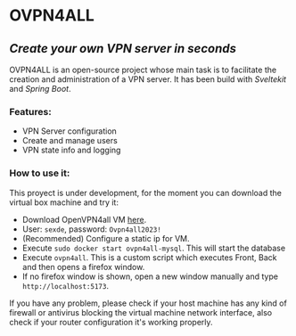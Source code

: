 # OVPN4ALL
## _Create your own VPN server in seconds_

OVPN4ALL is an open-source project whose main task is to facilitate the creation and administration of a VPN server.
It has been build with *Sveltekit* and *Spring Boot*.

### Features:
- VPN Server configuration
- Create and manage users
- VPN state info and logging

### How to use it:

This proyect is under development, for the moment you can download the virtual box machine and try it:
- Download OpenVPN4all VM [here](https://mega.nz/file/3xQU3IoS#Zn8YYa98AMNWsOVFACl-fpfVbTvvR-bHEsZBIFSfi18).
- User: `sexde`, password: `Ovpn4all2023!`
- (Recommended) Configure a static ip for VM.
-  Execute `sudo docker start ovpn4all-mysql`. This will start the database
-  Execute `ovpn4all`. This is a custom script which executes Front, Back and then opens a firefox window.
-  If no firefox window is shown, open a new window manually and type `http://localhost:5173`.

If you have any problem, please check if your host machine has any kind of firewall or antivirus blocking the virtual machine network interface, also check if your router configuration it's working properly.
